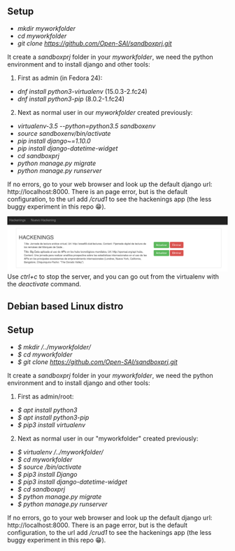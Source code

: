 ## Setup
- *mkdir myworkfolder*
- *cd myworkfolder*
- *git clone https://github.com/Open-SAI/sandboxprj.git*

It create a *sandboxprj* folder in your *myworkfolder*, we need the python environment and to install django and other tools:

1. First as admin (in Fedora 24):
 - *dnf install python3-virtualenv* (15.0.3-2.fc24)
 - *dnf install python3-pip*  (8.0.2-1.fc24)
2. Next as normal user in our *myworkfolder* created previously:
 - *virtualenv-3.5 --python=python3.5 sandboxenv*
 - *source sandboxenv/bin/activate*
 - *pip install django~=1.10.0*
 - *pip install django-datetime-widget*
 - *cd sandboxprj*
 - *python manage.py migrate*
 - *python manage.py runserver*

If no errors, go to your web browser and look up the default django url: http://localhost:8000. There is an page error, but is the default configuration, to the url add */crud1* to see the hackenings app (the less buggy experiment in this repo :grin:).

![Preview](https://raw.githubusercontent.com/Open-SAI/sandboxprj/master/preview.png)
Use *ctrl+c* to stop the server, and you can go out from the virtualenv with the *deactivate* command.
## Debian based Linux distro

## Setup

- *$ mkdir /../myworkfolder/*
- *$ cd myworkfolder*
- *$ git clone https://github.com/Open-SAI/sandboxprj.git*

It create a *sandboxprj* folder in your *myworkfolder*, we need the python environment and to install django and other tools:

1. First as admin/root:

 - *$ apt install python3*
 - *$ apt install python3-pip*
 - *$ pip3 install virtualenv*

2. Next as normal user in our "myworkfolder" created previously:
 - *$ virtualenv /../myworkfolder/*
 - *$ cd myworkfolder*
 - *$ source /bin/activate*
 - *$ pip3 install Django*
 - *$ pip3 install django-datetime-widget*
 - *$ cd sandboxprj*
 - *$ python manage.py migrate*
 - *$ python manage.py runserver*

If no errors, go to your web browser and look up the default django url: http://localhost:8000. There is an page error, but is the default configuration, to the url add */crud1* to see the hackenings app (the less buggy experiment in this repo :grin:).
